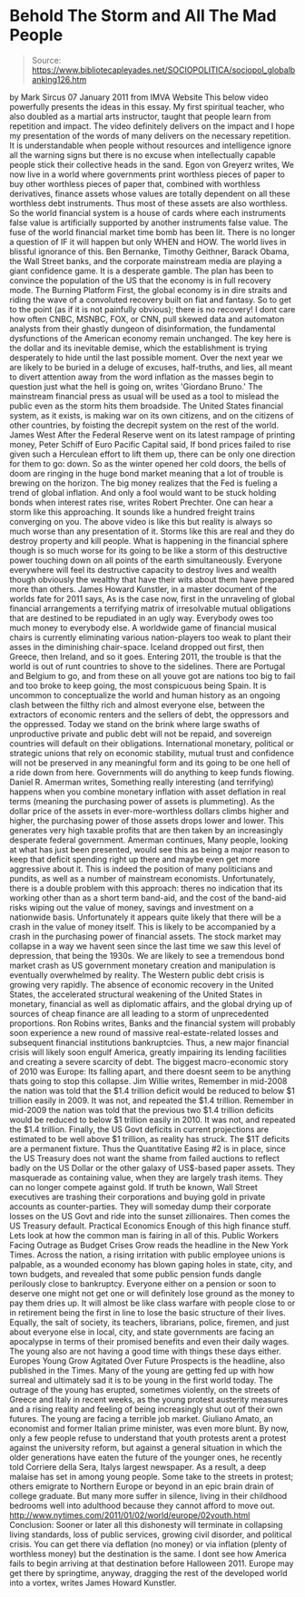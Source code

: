 # Behold The Storm and All The Mad People

> Source: https://www.bibliotecapleyades.net/SOCIOPOLITICA/sociopol_globalbanking126.htm

by Mark Sircus
07 January 2011
from
IMVA
Website
This below video powerfully presents the ideas in this essay.
My first spiritual
teacher, who also doubled as a martial arts instructor, taught that people
learn from repetition and impact. The video definitely delivers on the
impact and I hope my presentation of the words of many delivers on the
necessary repetition.
It is understandable when people without resources and
intelligence ignore all the warning signs but there is no excuse when
intellectually capable people stick their collective heads in the sand.
Egon von Greyerz
writes,
We now live in a world where governments
print worthless pieces of paper to buy other worthless pieces of paper
that, combined with worthless derivatives, finance assets whose values
are totally dependent on all these worthless debt instruments.
Thus most
of these assets are also worthless.
So the world financial system is a
house of cards where each instruments false value is artificially
supported by another instruments false value. The fuse of the world
financial market time bomb has been lit. There is no longer a question
of IF it will happen but only WHEN and HOW.
The world lives in blissful
ignorance of this.
Ben Bernanke, Timothy Geithner, Barack Obama,
the Wall
Street banks, and the corporate mainstream media are playing a giant
confidence game. It is a desperate gamble. The plan has been to
convince the population of the US that the economy is in full recovery mode.
The Burning Platform
First, the global economy is in dire
straits and riding the wave of a convoluted recovery built on fiat and
fantasy. So to get to the point (as if it is not painfully obvious);
there is no recovery!
I dont care how often CNBC, MSNBC, FOX, or CNN,
pull skewed data and automaton analysts from their ghastly dungeon of
disinformation, the fundamental dysfunctions of the American economy
remain unchanged.
The key here is the dollar and its inevitable demise,
which the establishment is trying desperately to hide until the last
possible moment. Over the next year we are likely to be buried in a
deluge of excuses, half-truths, and lies, all meant to divert attention
away from the word inflation as the masses begin to question just what
the hell is going on,
writes 'Giordano Bruno.'
The mainstream financial press as usual will be
used as a tool to mislead the public even as the storm hits them broadside.
The United States financial system, as it
exists, is making
war on its own citizens, and on the citizens of other countries,
by foisting the decrepit system on the rest of the world.
James West
After
the Federal Reserve went on its latest
rampage of printing money, Peter Schiff of Euro Pacific Capital said,
If bond prices failed to rise given such a
Herculean effort to lift them up, there can be only one direction for
them to go: down.
So as the winter opened her cold doors, the
bells of doom are ringing in the huge bond market meaning that a lot of
trouble is brewing on the horizon.
The big money realizes that the Fed is
fueling a trend of global inflation. And only a fool would want to be
stuck holding bonds when interest rates rise, writes Robert Prechter.
One can hear a storm like this approaching. It
sounds like a hundred freight trains converging on you.
The above video is
like this but reality is always so much worse than any presentation of it.
Storms like this are real and they do destroy property and kill people. What
is happening in the financial sphere though is so much worse for its going
to be like a storm of this destructive power touching down on all points of
the earth simultaneously.
Everyone everywhere will feel its destructive
capacity to destroy lives and wealth though obviously the wealthy that have
their wits about them have prepared more than others.
James Howard Kunstler, in a master document of the worlds fate for 2011
says,
As is the case now, first in the unraveling
of global financial arrangements a terrifying matrix of irresolvable
mutual obligations that are destined to be repudiated in an ugly way.
Everybody owes too much money to everybody else.
A worldwide game of
financial musical chairs is currently eliminating various nation-players
too weak to plant their asses in the diminishing chair-space. Iceland
dropped out first, then Greece, then Ireland, and so it goes.
Entering
2011, the trouble is that the world is out of runt countries to shove to
the sidelines. There are Portugal and Belgium to go, and from these on
all youve got are nations too big to fail and too broke to keep going,
the most conspicuous being Spain.
It is uncommon to conceptualize the world and
human history as an ongoing clash between the filthy rich and almost
everyone else, between the extractors of economic renters and the sellers of
debt, the oppressors and the oppressed.
Today we stand on the brink where
large swaths of unproductive private and public debt will not be repaid, and
sovereign countries will default on their obligations. International
monetary, political or strategic unions that rely on economic stability,
mutual trust and confidence will not be preserved in any meaningful form and
its going to be one hell of a ride down from here.
Governments will do anything to keep funds flowing.
Daniel R. Amerman
writes,
Something really interesting (and
terrifying) happens when you combine monetary inflation with asset
deflation in real terms (meaning the purchasing power of assets is
plummeting).
As the dollar price of the assets in ever-more-worthless
dollars climbs higher and higher, the purchasing power of those assets
drops lower and lower. This generates very high taxable profits that are
then taken by an increasingly desperate federal government.
Amerman continues,
Many people, looking at what has just been
presented, would see this as being a major reason to keep that deficit
spending right up there and maybe even get more aggressive about it.
This is indeed the position of many politicians and pundits, as well as
a number of mainstream economists. Unfortunately, there is a double
problem with this approach: theres no indication that its working
other than as a short term band-aid, and the cost of the band-aid
risks wiping out the value of money, savings and investment on a
nationwide basis.
Unfortunately it appears quite likely that there will be a crash in the
value of money itself. This is likely to be accompanied by a crash in
the purchasing power of financial assets. The stock market may collapse
in a way we havent seen since the last time we saw this level of
depression, that being the 1930s.
We are likely to see a tremendous bond
market crash as US government monetary creation and manipulation is
eventually overwhelmed by reality.
The Western public debt crisis is growing very
rapidly.
The absence of economic recovery in the United States, the
accelerated structural weakening of the United States in monetary, financial
as well as diplomatic affairs, and the global drying up of sources of cheap
finance are all leading to a storm of unprecedented proportions.
Ron Robins
writes,
Banks and the financial system will probably soon experience a new
round of massive real-estate-related losses and subsequent financial
institutions bankruptcies. Thus, a new major financial crisis will likely
soon engulf America, greatly impairing its lending facilities and creating a
severe scarcity of debt.
The biggest macro-economic
story of 2010 was
Europe:
Its falling apart, and there doesnt seem
to be anything thats going to stop this collapse.
Jim Willie
writes,
Remember in mid-2008 the
nation was told that the $1.4 trillion deficit would be reduced to below $1
trillion easily in 2009. It was not, and repeated the $1.4 trillion.
Remember in mid-2009 the nation was told that the previous two $1.4 trillion
deficits would be reduced to below $1 trillion easily in 2010.
It was not,
and repeated the $1.4 trillion. Finally, the US Govt deficits in current
projections are estimated to be well above $1 trillion, as reality has
struck. The $1T deficits are a permanent fixture. Thus the Quantitative
Easing #2 is in place, since the US Treasury does not want the shame from
failed auctions to reflect badly on the US Dollar or the other galaxy of
US$-based paper assets. They masquerade as containing value, when they are
largely trash items.
They can no longer compete against gold. If truth be
known, Wall Street executives are trashing their corporations and buying
gold in private accounts as counter-parties. They will someday dump their
corporate losses on the US Govt and ride into the sunset zillionaires.
Then
comes the US Treasury default.
Practical Economics
Enough of this high finance stuff. Lets look at how the common man is
fairing in all of this.
Public Workers Facing Outrage as Budget Crises Grow
reads
the headline in the New York Times.
Across the nation, a rising
irritation with public employee unions is palpable, as a wounded economy has
blown gaping holes in state, city, and town budgets, and revealed that some
public pension funds dangle perilously close to bankruptcy.
Everyone either on a pension or soon to deserve one might not get one or
will definitely lose ground as the money to pay them dries up.
It will
almost be like class warfare with people close to or in retirement being the
first in line to lose the basic structure of their lives. Equally, the salt
of society, its teachers, librarians, police, firemen, and just about
everyone else in local, city, and state governments are facing an apocalypse
in terms of their promised benefits and even their daily wages.
The young also are not having a good time with things these days either.
Europes Young Grow Agitated Over Future
Prospects is
the headline, also published in the Times. Many of the young
are getting fed up with how surreal and ultimately sad it is to be young in
the first world today.
The outrage of the young has erupted, sometimes
violently, on the streets of Greece and Italy in recent weeks, as the young
protest austerity measures and a rising reality and feeling of being
increasingly shut out of their own futures.
The young are facing a terrible job market.
Giuliano Amato, an economist and former
Italian prime minister, was even more blunt.
By now, only a few people
refuse to understand that youth protests arent a protest against the
university reform, but against a general situation in which the older
generations have eaten the future of the younger ones, he
recently told Corriere della Sera, Italys largest newspaper.
As a result, a deep malaise has set in among young people.
Some take to
the streets in protest; others emigrate to Northern Europe or beyond in
an epic brain drain of college graduate. But many more suffer in
silence, living in their childhood bedrooms well into adulthood because
they cannot afford to move out.
http://www.nytimes.com/2011/01/02/world/europe/02youth.html
Conclusion:
Sooner or later all this dishonesty will
terminate in collapsing living standards, loss of public services,
growing civil disorder, and political crisis. You can get there via
deflation (no money) or via inflation (plenty of worthless money) but
the destination is the same.
I dont see how America fails to begin
arriving at that destination before Halloween 2011. Europe may get there
by springtime, anyway, dragging the rest of the developed world into a
vortex,
writes James Howard Kunstler.
